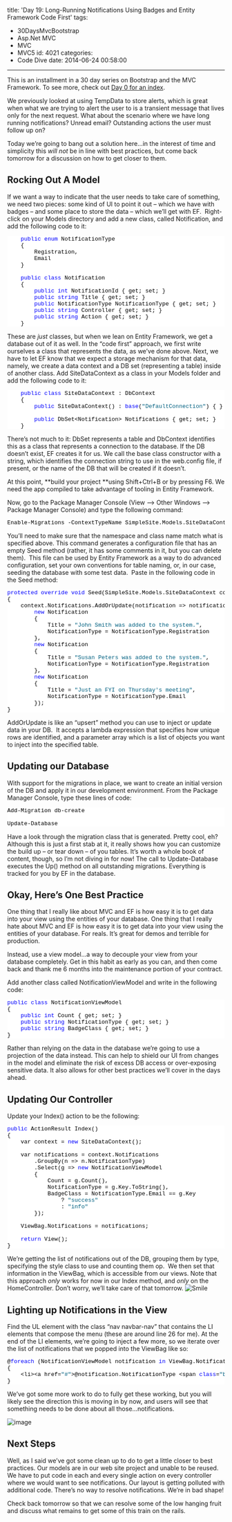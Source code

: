 title: 'Day 19: Long-Running Notifications Using Badges and Entity Framework Code First'
tags:
  - 30DaysMvcBootstrap
  - Asp.Net MVC
  - MVC
  - MVC5
id: 4021
categories:
  - Code Dive
date: 2014-06-24 00:58:00
---

This is an installment in a 30 day series on Bootstrap and the MVC Framework. To see more, check out [Day 0 for an index](http://jameschambers.com/2014/06/day-0-boothstrapping-mvc-for-the-next-30-days/).

We previously looked at using TempData to store alerts, which is great when what we are trying to alert the user to is a transient message that lives only for the next request. What about the scenario where we have long running notifications? Unread email? Outstanding actions the user must follow up on?

Today we’re going to bang out a solution here…in the interest of time and simplicity this _will not_ be in line with best practices, but come back tomorrow for a discussion on how to get closer to them.

## Rocking Out A Model

If we want a way to indicate that the user needs to take care of something, we need two pieces: some kind of UI to point it out – which we have with badges – and some place to store the data – which we’ll get with EF.&nbsp; Right-click on your Models directory and add a new class, called Notification, and add the following code to it:
<pre class="csharpcode">    <span class="kwrd">public</span> <span class="kwrd">enum</span> NotificationType
    {
        Registration,
        Email
    }

    <span class="kwrd">public</span> <span class="kwrd">class</span> Notification
    {
        <span class="kwrd">public</span> <span class="kwrd">int</span> NotificationId { get; set; }
        <span class="kwrd">public</span> <span class="kwrd">string</span> Title { get; set; }
        <span class="kwrd">public</span> NotificationType NotificationType { get; set; }
        <span class="kwrd">public</span> <span class="kwrd">string</span> Controller { get; set; }
        <span class="kwrd">public</span> <span class="kwrd">string</span> Action { get; set; }
    }</pre>
<style type="text/css">.csharpcode, .csharpcode pre
{
	font-size: small;
	color: black;
	font-family: consolas, "Courier New", courier, monospace;
	background-color: #ffffff;
	/*white-space: pre;*/
}
.csharpcode pre { margin: 0em; }
.csharpcode .rem { color: #008000; }
.csharpcode .kwrd { color: #0000ff; }
.csharpcode .str { color: #006080; }
.csharpcode .op { color: #0000c0; }
.csharpcode .preproc { color: #cc6633; }
.csharpcode .asp { background-color: #ffff00; }
.csharpcode .html { color: #800000; }
.csharpcode .attr { color: #ff0000; }
.csharpcode .alt 
{
	background-color: #f4f4f4;
	width: 100%;
	margin: 0em;
}
.csharpcode .lnum { color: #606060; }
</style>

These are _just_ classes, but when we lean on Entity Framework, we get a database out of it as well. In the “code first” approach, we first write ourselves a class that represents the data, as we’ve done above. Next, we have to let EF know that we expect a storage mechanism for that data, namely, we create a data context and a DB set (representing a table) inside of another class. Add SiteDataContext as a class in your Models folder and add the following code to it:
<pre class="csharpcode">    <span class="kwrd">public</span> <span class="kwrd">class</span> SiteDataContext : DbContext
    {
        <span class="kwrd">public</span> SiteDataContext() : <span class="kwrd">base</span>(<span class="str">"DefaultConnection"</span>) { }

        <span class="kwrd">public</span> DbSet&lt;Notification&gt; Notifications { get; set; }
    }</pre>
<style type="text/css">.csharpcode, .csharpcode pre
{
	font-size: small;
	color: black;
	font-family: consolas, "Courier New", courier, monospace;
	background-color: #ffffff;
	/*white-space: pre;*/
}
.csharpcode pre { margin: 0em; }
.csharpcode .rem { color: #008000; }
.csharpcode .kwrd { color: #0000ff; }
.csharpcode .str { color: #006080; }
.csharpcode .op { color: #0000c0; }
.csharpcode .preproc { color: #cc6633; }
.csharpcode .asp { background-color: #ffff00; }
.csharpcode .html { color: #800000; }
.csharpcode .attr { color: #ff0000; }
.csharpcode .alt 
{
	background-color: #f4f4f4;
	width: 100%;
	margin: 0em;
}
.csharpcode .lnum { color: #606060; }
</style>

There’s not much to it: DbSet represents a table and DbContext identifies this as a class that represents a connection to the database. If the DB doesn’t exist, EF creates it for us. We call the base class constructor with a string, which identifies the connection string to use in the web.config file, if present, or the name of the DB that will be created if it doesn’t.

At this point, **build your project **using Shift+Ctrl+B or by pressing F6\. We need the app compiled to take advantage of tooling in Entity Framework.

Now, go to the Package Manager Console (View –&gt; Other Windows –&gt; Package Manager Console) and type the following command:
<pre class="csharpcode">Enable-Migrations -ContextTypeName SimpleSite.Models.SiteDataContext</pre>

You’ll need to make sure that the namespace and class name match what is specified above. This command generates a configuration file that has an empty Seed method (rather, it has some comments in it, but you can delete them).&nbsp; This file can be used by Entity Framework as a way to do advanced configuration, set your own conventions for table naming, or, in our case, seeding the database with some test data.&nbsp; Paste in the following code in the Seed method:
<pre class="csharpcode"><span class="kwrd">protected</span> <span class="kwrd">override</span> <span class="kwrd">void</span> Seed(SimpleSite.Models.SiteDataContext context)
{
    context.Notifications.AddOrUpdate(notification =&gt; notification.Title,
        <span class="kwrd">new</span> Notification
        {
            Title = <span class="str">"John Smith was added to the system."</span>,
            NotificationType = NotificationType.Registration
        },
        <span class="kwrd">new</span> Notification
        {
            Title = <span class="str">"Susan Peters was added to the system."</span>,
            NotificationType = NotificationType.Registration
        },
        <span class="kwrd">new</span> Notification
        {
            Title = <span class="str">"Just an FYI on Thursday's meeting"</span>,
            NotificationType = NotificationType.Email
        });
}</pre>
<style type="text/css">.csharpcode, .csharpcode pre
{
	font-size: small;
	color: black;
	font-family: consolas, "Courier New", courier, monospace;
	background-color: #ffffff;
	/*white-space: pre;*/
}
.csharpcode pre { margin: 0em; }
.csharpcode .rem { color: #008000; }
.csharpcode .kwrd { color: #0000ff; }
.csharpcode .str { color: #006080; }
.csharpcode .op { color: #0000c0; }
.csharpcode .preproc { color: #cc6633; }
.csharpcode .asp { background-color: #ffff00; }
.csharpcode .html { color: #800000; }
.csharpcode .attr { color: #ff0000; }
.csharpcode .alt 
{
	background-color: #f4f4f4;
	width: 100%;
	margin: 0em;
}
.csharpcode .lnum { color: #606060; }
</style>

AddOrUpdate is like an “upsert” method you can use to inject or update data in your DB.&nbsp; It accepts a lambda expression that specifies how unique rows are identified, and a parameter array which is a list of objects you want to inject into the specified table. 

## Updating our Database

With support for the migrations in place, we want to create an initial version of the DB and apply it in our development environment. From the Package Manager Console, type these lines of code:
<pre class="csharpcode">Add-Migration db-create

Update-Database</pre>
<style type="text/css">.csharpcode, .csharpcode pre
{
	font-size: small;
	color: black;
	font-family: consolas, "Courier New", courier, monospace;
	background-color: #ffffff;
	/*white-space: pre;*/
}
.csharpcode pre { margin: 0em; }
.csharpcode .rem { color: #008000; }
.csharpcode .kwrd { color: #0000ff; }
.csharpcode .str { color: #006080; }
.csharpcode .op { color: #0000c0; }
.csharpcode .preproc { color: #cc6633; }
.csharpcode .asp { background-color: #ffff00; }
.csharpcode .html { color: #800000; }
.csharpcode .attr { color: #ff0000; }
.csharpcode .alt 
{
	background-color: #f4f4f4;
	width: 100%;
	margin: 0em;
}
.csharpcode .lnum { color: #606060; }
</style>

Have a look through the migration class that is generated. Pretty cool, eh? Although this is just a first stab at it, it really shows how you can customize the build up – or tear down – of you tables. It’s worth a whole book of content, though, so I’m not diving in for now! The call to Update-Database executes the Up() method on all outstanding migrations. Everything is tracked for you by EF in the database. 
<style type="text/css">.csharpcode, .csharpcode pre
{
	font-size: small;
	color: black;
	font-family: consolas, "Courier New", courier, monospace;
	background-color: #ffffff;
	/*white-space: pre;*/
}
.csharpcode pre { margin: 0em; }
.csharpcode .rem { color: #008000; }
.csharpcode .kwrd { color: #0000ff; }
.csharpcode .str { color: #006080; }
.csharpcode .op { color: #0000c0; }
.csharpcode .preproc { color: #cc6633; }
.csharpcode .asp { background-color: #ffff00; }
.csharpcode .html { color: #800000; }
.csharpcode .attr { color: #ff0000; }
.csharpcode .alt 
{
	background-color: #f4f4f4;
	width: 100%;
	margin: 0em;
}
.csharpcode .lnum { color: #606060; }
</style>

## Okay, Here’s One Best Practice

One thing that I really like about MVC and EF is how easy it is to get data into your view using the entities of your database. One thing that I really hate about MVC and EF is how easy it is to get data into your view using the entities of your database. For reals. It’s great for demos and terrible for production.

Instead, use a view model…a way to decouple your view from your database completely. Get in this habit as early as you can, and then come back and thank me 6 months into the maintenance portion of your contract. 

Add another class called NotificationViewModel and write in the following code:
<pre class="csharpcode"><span class="kwrd">public</span> <span class="kwrd">class</span> NotificationViewModel
{
    <span class="kwrd">public</span> <span class="kwrd">int</span> Count { get; set; }
    <span class="kwrd">public</span> <span class="kwrd">string</span> NotificationType { get; set; }
    <span class="kwrd">public</span> <span class="kwrd">string</span> BadgeClass { get; set; }
}</pre>
<style type="text/css">.csharpcode, .csharpcode pre
{
	font-size: small;
	color: black;
	font-family: consolas, "Courier New", courier, monospace;
	background-color: #ffffff;
	/*white-space: pre;*/
}
.csharpcode pre { margin: 0em; }
.csharpcode .rem { color: #008000; }
.csharpcode .kwrd { color: #0000ff; }
.csharpcode .str { color: #006080; }
.csharpcode .op { color: #0000c0; }
.csharpcode .preproc { color: #cc6633; }
.csharpcode .asp { background-color: #ffff00; }
.csharpcode .html { color: #800000; }
.csharpcode .attr { color: #ff0000; }
.csharpcode .alt 
{
	background-color: #f4f4f4;
	width: 100%;
	margin: 0em;
}
.csharpcode .lnum { color: #606060; }
</style>

Rather than relying on the data in the database we’re going to use a projection of the data instead. This can help to shield our UI from changes in the model and eliminate the risk of excess DB access or over-exposing sensitive data. It also allows for other best practices we’ll cover in the days ahead.

## Updating Our Controller

Update your Index() action to be the following:
<pre class="csharpcode"><span class="kwrd">public</span> ActionResult Index()
{
    var context = <span class="kwrd">new</span> SiteDataContext();

    var notifications = context.Notifications
        .GroupBy(n =&gt; n.NotificationType)
        .Select(g =&gt; <span class="kwrd">new</span> NotificationViewModel
        {
            Count = g.Count(),
            NotificationType = g.Key.ToString(),
            BadgeClass = NotificationType.Email == g.Key
                ? <span class="str">"success"</span>
                : <span class="str">"info"</span>
        });

    ViewBag.Notifications = notifications;

    <span class="kwrd">return</span> View();
}</pre>
<style type="text/css">.csharpcode, .csharpcode pre
{
	font-size: small;
	color: black;
	font-family: consolas, "Courier New", courier, monospace;
	background-color: #ffffff;
	/*white-space: pre;*/
}
.csharpcode pre { margin: 0em; }
.csharpcode .rem { color: #008000; }
.csharpcode .kwrd { color: #0000ff; }
.csharpcode .str { color: #006080; }
.csharpcode .op { color: #0000c0; }
.csharpcode .preproc { color: #cc6633; }
.csharpcode .asp { background-color: #ffff00; }
.csharpcode .html { color: #800000; }
.csharpcode .attr { color: #ff0000; }
.csharpcode .alt 
{
	background-color: #f4f4f4;
	width: 100%;
	margin: 0em;
}
.csharpcode .lnum { color: #606060; }
</style>

We’re getting the list of notifications out of the DB, grouping them by type, specifying the style class to use and counting them op.&nbsp; We then set that information in the ViewBag, which is accessible from our views. Note that this approach _only_ works for now in our Index method, and _only_ on the HomeController. Don’t worry, we’ll take care of that tomorrow. ![Smile](https://jcblogimages.blob.core.windows.net/img/2014/06/wlEmoticon-smile2.png)

## Lighting up Notifications in the View

Find the UL element with the class “nav navbar-nav” that contains the LI elements that compose the menu (these are around line 26 for me). At the end of the LI elements, we’re going to inject a few more, so we iterate over the list of notifications that we popped into the ViewBag like so:
<pre class="csharpcode">@<span class="kwrd">foreach</span> (NotificationViewModel notification <span class="kwrd">in</span> ViewBag.Notifications)
{
    &lt;li&gt;&lt;a href=<span class="str">"#"</span>&gt;@notification.NotificationType &lt;span <span class="kwrd">class</span>=<span class="str">"badge badge-@notification.BadgeClass"</span>&gt;@notification.Count&lt;/span&gt;&lt;/a&gt;&lt;/li&gt;
}</pre>
<style type="text/css">.csharpcode, .csharpcode pre
{
	font-size: small;
	color: black;
	font-family: consolas, "Courier New", courier, monospace;
	background-color: #ffffff;
	/*white-space: pre;*/
}
.csharpcode pre { margin: 0em; }
.csharpcode .rem { color: #008000; }
.csharpcode .kwrd { color: #0000ff; }
.csharpcode .str { color: #006080; }
.csharpcode .op { color: #0000c0; }
.csharpcode .preproc { color: #cc6633; }
.csharpcode .asp { background-color: #ffff00; }
.csharpcode .html { color: #800000; }
.csharpcode .attr { color: #ff0000; }
.csharpcode .alt 
{
	background-color: #f4f4f4;
	width: 100%;
	margin: 0em;
}
.csharpcode .lnum { color: #606060; }
</style>

We’ve got some more work to do to fully get these working, but you will likely see the direction this is moving in by now, and users will see that something needs to be done about all those…notifications.

![image](https://jcblogimages.blob.core.windows.net/img/2014/06/image37.png "image")

## Next Steps

Well, as I said we’ve got some clean up to do to get a little closer to best practices. Our models are in our web site project and unable to be reused. We have to put code in each and every single action on every controller where we would want to see notifications. Our layout is getting polluted with additional code. There’s no way to resolve notifications. We’re in bad shape!

Check back tomorrow so that we can resolve some of the low hanging fruit and discuss what remains to get some of this train on the rails.